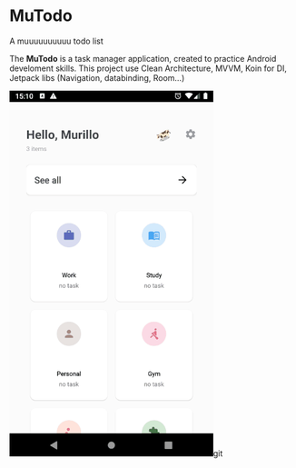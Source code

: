 # MuTodo
A muuuuuuuuuu todo list

The **MuTodo** is a task manager application, created to practice Android develoment skills.
This project use Clean Architecture, MVVM, Koin for DI, Jetpack libs (Navigation, databinding, Room...) 

![til](./gif/gif.gif)git 